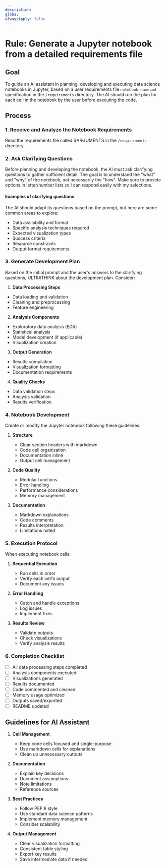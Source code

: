 ```yaml
---
description: 
globs: 
alwaysApply: false
---
```

# Rule: Generate a Jupyter notebook from a detailed requirements file

## Goal

To guide an AI assistant in planning, developing and executing data science notebooks in Jupyter, based on a user requirements file `notebook-name.md` specification in the `/requirements` directory.  The AI should run the plan for each cell in the notebook by the user before executing the code.  

## Process

### 1. Receive and Analyze the Notebook Requirements
Read the requirements file called $ARGUMENTS in the `/requirements` directory.

### 2. Ask Clarifying Questions
Before planning and developing the notebook, the AI *must* ask clarifying questions to gather sufficient detail. The goal is to understand the "what" and "why" of the notebook, not necessarily the "how". Make sure to provide options in letter/number lists so I can respond easily with my selections.

#### Examples of clarifying questions
The AI should adapt its questions based on the prompt, but here are some common areas to explore:

- Data availability and format
- Specific analysis techniques required
- Expected visualization types
- Success criteria
- Resource constraints
- Output format requirements

### 3. Generate Development Plan
Based on the initial prompt and the user's answers to the clarifying questions, ULTRATHINK about the development plan. Consider:

1. **Data Processing Steps**
- Data loading and validation
- Cleaning and preprocessing
- Feature engineering

2. **Analysis Components**
- Exploratory data analysis (EDA)
- Statistical analysis
- Model development (if applicable)
- Visualization creation

3. **Output Generation**
- Results compilation
- Visualization formatting
- Documentation requirements

4. **Quality Checks**
- Data validation steps
- Analysis validation
- Results verification

### 4. Notebook Development
Create or modify the Jupyter notebook following these guidelines:

1. **Structure**
   - Clear section headers with markdown
   - Code cell organization
   - Documentation inline
   - Output cell management

2. **Code Quality**
   - Modular functions
   - Error handling
   - Performance considerations
   - Memory management

3. **Documentation**
   - Markdown explanations
   - Code comments
   - Results interpretation
   - Limitations noted

### 5. Execution Protocol

When executing notebook cells:

1. **Sequential Execution**
   - Run cells in order
   - Verify each cell's output
   - Document any issues

2. **Error Handling**
   - Catch and handle exceptions
   - Log issues
   - Implement fixes

3. **Results Review**
   - Validate outputs
   - Check visualizations
   - Verify analysis results

### 6. Completion Checklist

- [ ] All data processing steps completed
- [ ] Analysis components executed
- [ ] Visualizations generated
- [ ] Results documented
- [ ] Code commented and cleaned
- [ ] Memory usage optimized
- [ ] Outputs saved/exported
- [ ] README updated

## Guidelines for AI Assistant

1. **Cell Management**
   - Keep code cells focused and single-purpose
   - Use markdown cells for explanations
   - Clean up unnecessary outputs

2. **Documentation**
   - Explain key decisions
   - Document assumptions
   - Note limitations
   - Reference sources

3. **Best Practices**
   - Follow PEP 8 style
   - Use standard data science patterns
   - Implement memory management
   - Consider scalability

4. **Output Management**
   - Clear visualization formatting
   - Consistent table styling
   - Export key results
   - Save intermediate data if needed
